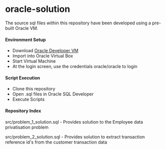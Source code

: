 # oracle-solution

The source sql files within this repository have been developed using a pre-built Oracle VM.

#### Environment Setup

 - Download [Oracle Developer VM](https://www.oracle.com/database/technologies/databaseappdev-vm.html)
 - Import into Oracle Virtual Box
 - Start Virtual Machine
 - At the login screen, use the credentials oracle/oracle to login

#### Script Execution

- Clone this repository
- Open .sql files in Oracle SQL Developer
- Execute Scripts

#### Repository Index

src/problem_1_solution.sql - Provides solution to the Employee data privatisation problem

src/problem_2_solution.sql - Provides solution to extract transaction reference id's from the customer transaction data

